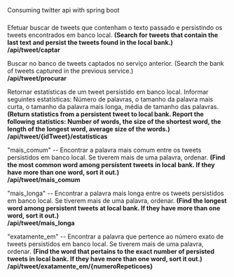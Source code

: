 Consuming twitter api with spring boot

###
Efetuar buscar de tweets que contenham o texto passado e persistindo os tweets encontrados em banco local.
<b>(Search for tweets that contain the last text and persist the tweets found in the local bank.)
<br/>
/api/tweet/captar</b>

Buscar no banco de tweets captados no serviço anterior.
(Search the bank of tweets captured in the previous service.)
<br/>
<b>/api/tweet/procurar</b>

Retornar estatísticas de um tweet persistido em banco local. Informar seguintes estatísticas: Número de palavras, o tamanho da palavra mais curta, o tamanho da palavra mais longa, média de tamanho das palavras.
<b>(Return statistics from a persistent tweet to local bank. Report the following statistics: Number of words, the size of the shortest word, the length of the longest word, average size of the words.)
<br/>
/api/tweet/{idTweet}/estatisticas</b>

"mais_comum" -- Encontrar a palavra mais comum entre os tweets persistidos em banco local. Se tiverem mais de uma palavra, ordenar.
<b>(Find the most common word among persistent tweets in local bank. If they have more than one word, sort it out.)
<br/>
/api/tweet/mais_comum</b>

"mais_longa" -- Encontrar a palavra mais longa entre os tweets persistidos em banco local. Se tiverem mais de uma palavra, ordenar.
<b>(Find the longest word among persistent tweets at local bank. If they have more than one word, sort it out.)
<br/>
/api/tweet/mais_longa</b>

"exatamente_em" -- Encontrar a palavra que pertence ao número exato de tweets persistidos em banco local. Se tiverem mais de uma palavra, ordenar.
<b>(Find the word that pertains to the exact number of persisted tweets in local bank. If they have more than one word, sort it out.)
<br/>
/api/tweet/exatamente_em/{numeroRepeticoes}</b>

